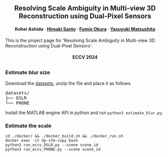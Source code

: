 <h2 align="center">Resolving Scale Ambiguity in Multi-view 3D Reconstruction using Dual-Pixel Sensors</h2>
<h4 align="center">
    <strong>Kohei Ashida</strong>
    ·
    <a href="https://sites.google.com/view/hiroaki-santo/"><strong>Hiroaki Santo</strong></a>
    ·
    <a href="http://cvl.ist.osaka-u.ac.jp/user/okura/"><strong>Fumio Okura</strong></a>
    ·
    <a href="http://www-infobiz.ist.osaka-u.ac.jp/en/member/matsushita/"><strong>Yasuyuki Matsushita</strong></a>
</h3>
This is the project page for 'Resolving Scale Ambiguity in Multi-view 3D Reconstruction using Dual-Pixel Sensors'.
<h4 align="center">ECCV 2024</h3>

## 

### Estimate blur size

Download the [datasets](https://huggingface.co/datasets/kohei-ashida/dp-sfm/tree/main), unzip the file and place it as follows.

<pre>
datasets/
├── DSLR
└── PHONE
</pre>

Install the MATLAB engine API in python and run `python3 estimate_blur.py`.


###  Estimate the scale
```
cd ./docker/ && ./docker_build.sh && ./docker_run.sh
docker exec -it dp-sfm-cupy bash
python3 run_eccv_DSLR.py --scene scene_id
python3 run_eccv_PHONE.py --scene scene_id
```
